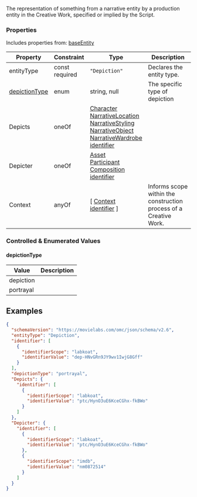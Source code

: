 The representation of something from a narrative entity by a production entity in the Creative Work, specified or implied by the Script.
### Properties
Includes properties from: [baseEntity](../core/baseEntity.md)

| Property                        | Constraint        | Type                                                                                                                                                                                                                                                                 | Description                                                       |
| ------------------------------- | ----------------- | -------------------------------------------------------------------------------------------------------------------------------------------------------------------------------------------------------------------------------------------------------------------- | ----------------------------------------------------------------- |
| entityType                      | const<br>required | `"Depiction"`                                                                                                                                                                                                                                                        | Declares the entity type.                                         |
| [depictionType](#depictionType) | enum              | string, null                                                                                                                                                                                                                                                         | The specific type of depiction                                    |
| Depicts                         | oneOf             | [Character](./Character.md) <br>[NarrativeLocation](./NarrativeLocation.md)<br>[NarrativeStyling](./NarrativeStyling.md)<br>[NarrativeObject](./NarrativeObject.md)<br>[NarrativeWardrobe](./NarrativeWardrobe.md)<br>[identifier](../Utility/Utility.md#identifier) |                                                                   |
| Depicter                        | oneOf             | [Asset](../Asset/Asset.md)<br>[Participant](../Participant/Participant.md)<br>[Composition](../Utility/Composition.md)<br>[identifier](../Utility/Utility.md#identifier)                                                                                             |                                                                   |
| Context                         | anyOf             | [ [Context](./Context.md) <br>[identifier](../Utility/Utility.md#identifier) ]                                                                                                                                                                                       | Informs scope within the construction process of a Creative Work. |
### Controlled & Enumerated Values

#### depictionType

| Value     | Description |
| --------- | ----------- |
| depiction |             |
| portrayal |             |
## Examples

```JSON
{  
  "schemaVersion": "https://movielabs.com/omc/json/schema/v2.6",  
  "entityType": "Depiction",  
  "identifier": [  
    {  
      "identifierScope": "labkoat",  
      "identifierValue": "dep-HNvGRn9JY9wv1IwjG8Gff"  
    }  
  ],  
  "depictionType": "portrayal",  
  "Depicts": {  
    "identifier": [  
      {  
        "identifierScope": "labkoat",  
        "identifierValue": "ptc/HynO3uE6KceCGhx-fkBWo"  
      }  
    ]  
  },  
  "Depicter": {  
    "identifier": [  
      {  
        "identifierScope": "labkoat",  
        "identifierValue": "ptc/HynO3uE6KceCGhx-fkBWo"  
      },  
      {  
        "identifierScope": "imdb",  
        "identifierValue": "nm0872514"  
      }  
    ]  
  }  
}
```